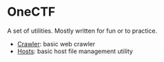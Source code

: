 # OneCTF

A set of utilities. Mostly written for fun or to practice.

* [Crawler](docs/crawler.md): basic web crawler
* [Hosts](docs/hosts.md): basic host file management utility